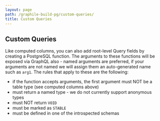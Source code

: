 ```yaml
---
layout: page
path: /graphile-build-pg/custom-queries/
title: Custom Queries
---
```


## Custom Queries

Like computed columns, you can also add root-level Query fields by creating a
PostgreSQL function. The arguments to these functions will be exposed via
GraphQL also - named arguments are preferred, if your arguments are not named
we will assign them an auto-generated name such as `arg1`. The rules that apply
to these are the following:

- if the function accepts arguments, the first argument must NOT be a table type (see computed columns above)
- must return a named type - we do not currently support anonymous types
- must NOT return `VOID`
- must be marked as `STABLE`
- must be defined in one of the introspected schemas

